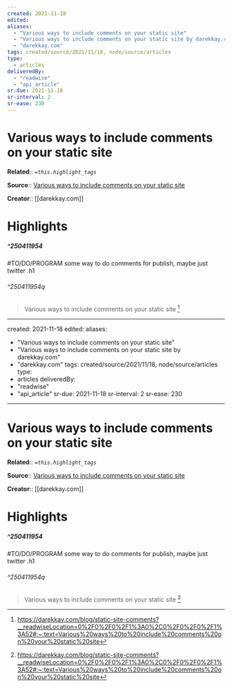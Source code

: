 ```yaml
---
created: 2021-11-18
edited:
aliases:
  - "Various ways to include comments on your static site"
  - "Various ways to include comments on your static site by darekkay.com"
  - "darekkay.com"
tags: created/source/2021/11/18, node/source/articles
type: 
  - articles
deliveredBy: 
  - "readwise"
  - "api_article"
sr-due: 2021-11-18
sr-interval: 2
sr-ease: 230
---
```

# Various ways to include comments on your static site

**Related**:: 
*`=this.highlight_tags`*

**Source**:: [Various ways to include comments on your static site](https://darekkay.com/blog/static-site-comments)

**Creator**:: [[darekkay.com]]

# Highlights
##### ^250411954

#TO/DO/PROGRAM some way to do comments for publish, maybe just twitter .h1  


###### ^250411954q

> Various ways to include comments on your static site 
  [^250411954]

[^250411954]: https://darekkay.com/blog/static-site-comments?__readwiseLocation=0%2F0%2F0%2F1%3A0%2C0%2F0%2F0%2F1%3A52#:~:text=Various%20ways%20to%20include%20comments%20on%20your%20static%20site

---
created: 2021-11-18
edited:
aliases:
  - "Various ways to include comments on your static site"
  - "Various ways to include comments on your static site by darekkay.com"
  - "darekkay.com"
tags: created/source/2021/11/18, node/source/articles
type: 
  - articles
deliveredBy: 
  - "readwise"
  - "api_article"
sr-due: 2021-11-18
sr-interval: 2
sr-ease: 230
---
# Various ways to include comments on your static site

**Related**:: 
*`=this.highlight_tags`*

**Source**:: [Various ways to include comments on your static site](https://darekkay.com/blog/static-site-comments)

**Creator**:: [[darekkay.com]]

# Highlights
##### ^250411954

#TO/DO/PROGRAM some way to do comments for publish, maybe just twitter .h1  


###### ^250411954q

> Various ways to include comments on your static site 
  [^250411954]

[^250411954]: https://darekkay.com/blog/static-site-comments?__readwiseLocation=0%2F0%2F0%2F1%3A0%2C0%2F0%2F0%2F1%3A52#:~:text=Various%20ways%20to%20include%20comments%20on%20your%20static%20site

